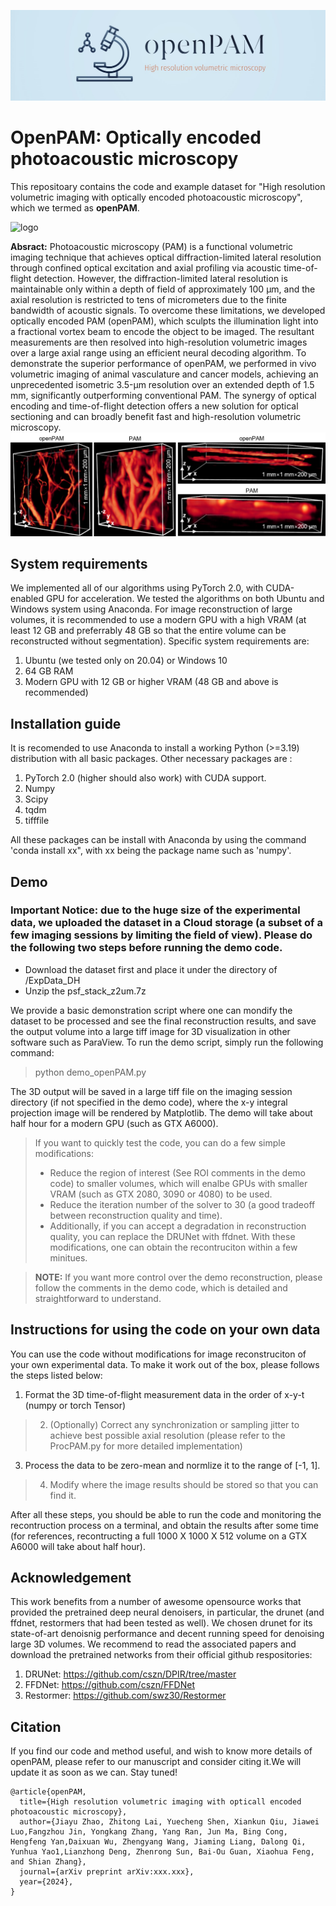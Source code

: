 ![logo](images/openPAM_logo.jpg)
# OpenPAM: Optically encoded photoacoustic microscopy

This repositoary contains the code and example dataset for "High resolution volumetric imaging with optically encoded photoacoustic microscopy", which we termed as **openPAM**.
 
 ![logo](images/demo_video.gif)
          
**Absract:**
Photoacoustic microscopy (PAM) is a functional volumetric imaging technique that achieves optical diffraction-limited lateral resolution through confined optical
excitation and axial profiling via acoustic time-of-flight detection. However, the diffraction-limited lateral resolution is maintainable only within a depth of field of
approximately 100 μm, and the axial resolution is restricted to tens of micrometers due to the finite bandwidth of acoustic signals. To overcome these limitations, we developed
optically encoded PAM (openPAM), which sculpts the illumination light into a fractional vortex beam to encode the object to be imaged. The resultant measurements
are then resolved into high-resolution volumetric images over a large axial range using an efficient neural decoding algorithm. To demonstrate the superior performance of
openPAM, we performed in vivo volumetric imaging of animal vasculature and cancer models, achieving an unprecedented isometric 3.5-μm resolution over an extended
depth of 1.5 mm, significantly outperforming conventional PAM. The synergy of optical encoding and time-of-flight detection offers a new solution for optical
sectioning and can broadly benefit fast and high-resolution volumetric microscopy.
![logo](images/demo_res.png)

## System requirements

We implemented all of our algorithms using PyTorch 2.0, with CUDA-enabled GPU for acceleration. We tested the algorithms on both Ubuntu and Windows system using Anaconda. For image reconstruction of large volumes, it is recommended to use a modern GPU with a high VRAM (at least 12 GB and preferrably 48 GB so that the entire volume can be reconstructed without segmentation). Specific system requirements are:

 1. Ubuntu (we tested only on 20.04) or Windows 10
 2. 64 GB RAM
 3. Modern GPU with 12 GB or higher VRAM (48 GB and above is recommended)

## Installation guide

It is recomended to use Anaconda to install a working Python (>=3.19) distribution with all basic packages. Other necessary packages are :

 1. PyTorch 2.0 (higher should also work) with CUDA support.
 2. Numpy
 3. Scipy
 4. tqdm
 5. tifffile

All these packages can be install with Anaconda by using the command 'conda install xx", with xx being the package name such as 'numpy'.

## Demo
### Important Notice: due to the huge size of the experimental data, we uploaded the dataset in a Cloud storage (a subset of a few imaging sessions by limiting the field of view). Please do the following two steps before running the demo code.
 - Download the dataset first and place it under the directory of /ExpData_DH
 - Unzip the psf_stack_z2um.7z

We provide a basic demonstration script where one can mondify the dataset to be processed and see the final reconstruction results, and save the output volume into a large tiff image for 3D visualization in other software such as ParaView.
To run the demo script, simply run the following command:
> python demo_openPAM.py

The 3D output will be saved in a large tiff file on the imaging session directory (if not specified in the demo code), where the x-y integral projection image will be rendered by Matplotlib. The demo will take about half hour for a modern GPU (such as GTX A6000). 
> If you want to quickly test the code, you can do a few simple modifications:
>  - Reduce the region of interest (See ROI comments in the demo code) to smaller volumes, which will enalbe GPUs with smaller VRAM (such as GTX 2080, 3090 or 4080) to be used.
>  - Reduce the iteration number of the solver to 30 (a good tradeoff between reconstruction quality and time).
>  - Additionally, if you can accept a degradation in reconstruction quality, you can replace the DRUNet with ffdnet. With these modifications, one can obtain the recontruciton within a few minitues.

> **NOTE:**  If you want more control over the demo reconstruction, please follow the comments in the demo code, which is detailed and straightforward to understand.

## Instructions for using the code on your own data

You can use the code without modifications for image reconstruciton of your own experimental data. To make it work out of the box, please follows the steps listed below:

 1. Format the 3D time-of-flight measurement data in the order of x-y-t (numpy or torch Tensor)
 >2. (Optionally) Correct any synchronization or sampling jitter to achieve best possible axial resolution (please refer to the ProcPAM.py for more detailed implementation)
 3.  Process the data to be zero-mean and normlize it to the range of [-1, 1].
 >4. Modify where the image results should be stored so that you can find it.
 
 After all these steps, you should be able to run the code and monitoring the recontruction process on a terminal, and obtain the results after some time (for references, recontructing a full 1000 X 1000 X 512 volume on a GTX A6000 will take about half hour).
 
## Acknowledgement
This work benefits from a number of awesome opensource works that provided the pretrained deep neural denoisers, in particular, the drunet (and ffdnet, restormers that had been tested as well).
We chosen drunet for its state-of-art denoisnig performance and decent running speed for denoising large 3D volumes. We recommend to read the associated papers and download the pretrained networks
from their official github respositories:
 1. DRUNet: https://github.com/cszn/DPIR/tree/master
 2. FFDNet: https://github.com/cszn/FFDNet
 3. Restormer: https://github.com/swz30/Restormer

## Citation
If you find our code and method useful, and wish to know more details of openPAM, please refer to our manuscript and consider citing it.We will update it as soon as we can. Stay tuned!
```
@article{openPAM,
  title={High resolution volumetric imaging with opticall encoded photoacoustic microscopy},
  author={Jiayu Zhao, Zhitong Lai, Yuecheng Shen, Xiankun Qiu, Jiawei Luo,Fangzhou Jin, Yongkang Zhang, Yang Ran, Jun Ma, Bing Cong, Hengfeng Yan,Daixuan Wu, Zhengyang Wang, Jiaming Liang, Dalong Qi, Yunhua Yao1,Lianzhong Deng, Zhenrong Sun, Bai-Ou Guan, Xiaohua Feng, and Shian Zhang},
  journal={arXiv preprint arXiv:xxx.xxx},
  year={2024},
}
```



